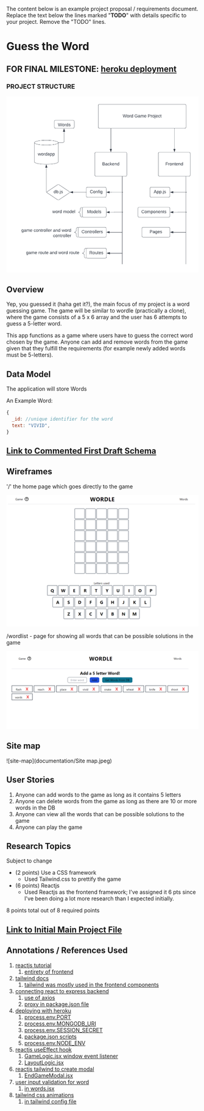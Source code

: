 The content below is an example project proposal / requirements document. Replace the text below the lines marked "__TODO__" with details specific to your project. Remove the "TODO" lines.

# Guess the Word

## FOR FINAL MILESTONE: [heroku deployment](https://wordgame-app.herokuapp.com/)
### PROJECT STRUCTURE

![projectstructure](documentation/word%20app%20project%20structure.png)

## Overview

Yep, you guessed it (haha get it?), the main focus of my project is a word guessing game. 
The game will be similar to wordle (practically a clone), 
where the game consists of a 5 x 6 array and the user has 6 attempts to guess a 5-letter word.

This app functions as a game where users have to guess the correct word chosen by the game. 
Anyone can add and remove words from the game given 
that they fulfill the requirements (for example newly added words must be 5-letters).

## Data Model

The application will store Words

An Example Word:

```javascript
{
  _id: //unique identifier for the word
  text: "VIVID",
}
```


## [Link to Commented First Draft Schema](backend/models/wordModel.js)

## Wireframes

'/' the home page which goes directly to the game

![home](documentation/home.png)

/wordlist - page for showing all words that can be possible solutions in the game

![words](documentation/wordlist.png)


## Site map

![site-map](documentation/Site map.jpeg)

## User Stories 

1. Anyone can add words to the game as long as it contains 5 letters
2. Anyone can delete words from the game as long as there are 10 or more words in the DB
3. Anyone can view all the words that can be possible solutions to the game
4. Anyone can play the game

## Research Topics

Subject to change

* (2 points) Use a CSS framework
    * Used Tailwind.css to prettify the game
* (6 points) Reactjs
    * Used Reactjs as the frontend framework; I've assigned it 6 pts since I've been doing a lot more research than I expected initially.

8 points total out of 8 required points


## [Link to Initial Main Project File](backend/server.js) 

## Annotations / References Used

1. [reactjs tutorial](https://www.youtube.com/watch?v=w7ejDZ8SWv8)
   1. [entirety of frontend](https://github.com/nyu-csci-ua-0467-001-002-spring-2022/final-project-blin007/tree/2ccf3ffd1bf7239d23eb27eeed35fc761a4987b7/frontend)
2. [tailwind docs](https://tailwindcss.com/docs/installation)
   1. [tailwind was mostly used in the frontend components](https://github.com/nyu-csci-ua-0467-001-002-spring-2022/final-project-blin007/tree/2ccf3ffd1bf7239d23eb27eeed35fc761a4987b7/frontend/src/components)
3. [connecting react to express backend](https://www.youtube.com/watch?v=kJA9rDX7azM) 
   1. [use of axios](https://github.com/nyu-csci-ua-0467-001-002-spring-2022/final-project-blin007/blob/16e5ce982f700ea54a7a6ab0d9a974a5d6a1364e/frontend/src/pages/Words.jsx#L15-L24)
   2. [proxy in package.json file](https://github.com/nyu-csci-ua-0467-001-002-spring-2022/final-project-blin007/blob/16e5ce982f700ea54a7a6ab0d9a974a5d6a1364e/frontend/package.json#L5)
4. [deploying with heroku](https://www.youtube.com/watch?v=5PaUiPyBDJY&t=747s)
   1. [process.env.PORT](https://github.com/nyu-csci-ua-0467-001-002-spring-2022/final-project-blin007/blob/eaba0a8a53f6ff4cedb72676b7de789c552cf230/backend/server.js#L12)
   2. [process.env.MONGODB_URI](https://github.com/nyu-csci-ua-0467-001-002-spring-2022/final-project-blin007/blob/eaba0a8a53f6ff4cedb72676b7de789c552cf230/backend/config/db.js#L6)
   3. [process.env.SESSION_SECRET](https://github.com/nyu-csci-ua-0467-001-002-spring-2022/final-project-blin007/blob/eaba0a8a53f6ff4cedb72676b7de789c552cf230/backend/server.js#L31)
   4. [package.json scripts](https://github.com/nyu-csci-ua-0467-001-002-spring-2022/final-project-blin007/blob/eaba0a8a53f6ff4cedb72676b7de789c552cf230/package.json#L8-L10)
   5. [process.env.NODE_ENV](https://github.com/nyu-csci-ua-0467-001-002-spring-2022/final-project-blin007/blob/eaba0a8a53f6ff4cedb72676b7de789c552cf230/backend/server.js#L50-L56)
5. [reactjs useEffect hook](https://www.youtube.com/watch?v=0ZJgIjIuY7U&list=LL&index=4&t=666s)
   1. [GameLogic.jsx window event listener](https://github.com/nyu-csci-ua-0467-001-002-spring-2022/final-project-blin007/blob/16e5ce982f700ea54a7a6ab0d9a974a5d6a1364e/frontend/src/components/GameLogic.jsx#L27-L33)
   2. [LayoutLogic.jsx](https://github.com/nyu-csci-ua-0467-001-002-spring-2022/final-project-blin007/blob/16e5ce982f700ea54a7a6ab0d9a974a5d6a1364e/frontend/src/components/LayoutLogic.jsx#L55-L155)
6. [reactjs tailwind to create modal](https://www.youtube.com/watch?v=ZCvemsUfwPQ)
   1. [EndGameModal.jsx](https://github.com/nyu-csci-ua-0467-001-002-spring-2022/final-project-blin007/blob/16e5ce982f700ea54a7a6ab0d9a974a5d6a1364e/frontend/src/components/EndGameModal.jsx#L6-L24)
7. [user input validation for word](https://stackoverflow.com/questions/3073176/javascript-regex-only-english-letters-allowed)
   1. [in words.jsx](https://github.com/nyu-csci-ua-0467-001-002-spring-2022/final-project-blin007/blob/052f81edba6ad9ec27abdd5c247ef7e0818ea58e/frontend/src/pages/Words.jsx#L11-L14)
8. [tailwind css animations](https://tailwindcss.com/docs/animation#customizing-your-theme)
   1. [in tailwind config file](https://github.com/nyu-csci-ua-0467-001-002-spring-2022/final-project-blin007/blob/2ccf3ffd1bf7239d23eb27eeed35fc761a4987b7/frontend/tailwind.config.js#L5-L26)


